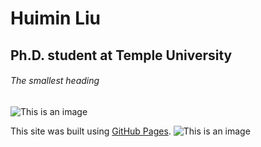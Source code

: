 # Huimin Liu
## Ph.D. student at Temple University
###### The smallest heading


![This is an image](https://ibb.co/zrr8jWT)

This site was built using [GitHub Pages](https://pages.github.com/).
![This is an image](https://www.google.com/search?q=huiminliu&rlz=1C5CHFA_enUS1005US1006&oq=huiminliu&aqs=chrome..69i57j0i13i512l3j0i13i30i625l4j0i8i13i30j0i8i13i30i625.3065j0j15&sourceid=chrome&ie=UTF-8#imgrc=-3dUMpMY_PXBqM)

